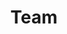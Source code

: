 ---
description: Meet the Open Neuromorphic team members - experts in neuromorphic computing,
  digital hardware, AI, and more. Discover their research and contributions.
members:
- description: Henning Wessels is Assistant Professor at the Department of Civil and
    Environmental Engineering, Technical University Braunschweig, where he is leading
    the data-driven modeling group. His group is developing computational methods
    at the intersection of mechanics, numerics, machine learning and uncertainty quantification.
    Applications can be found, for instance, in virtual sensing and structural health
    monitoring. Here, SNN offer huge potential for data-driven mechanics on neuromorphic
    hardware within embedded systems.
  image: /images/team/henning-wessels.jpg
  name: Henning Wessels
  team_id: 11
- description: 'ns Egholm Pedersen is a doctoral student at the [Royal Institute of
    Technology (KTH)](https://www.kth.se/profile/jeped/) working to model and construct
    [neuromorphic](https://en.wikipedia.org/wiki/Neuromorphic_engineering) control
    systems.


    When faced with the complexity and ambiguity in the real world, contemporary algorithms
    fail spectacularly. There is a strong need for self-correcting, closed-loop systems
    to help solve our everyday physical problems.


    By simulating and carefully scrutinizing and understanding neural circuits, including
    vision, motor control, and self-sustenance, Jens seeks to build autonomous systems
    that perform meaningful work, tightly following the Feynman axiom ''What I cannot
    create, I do not understand''.


    He is the maintainer of [norse](https://github.com/norse/norse) and [AEStream](https:github.com/norse/aestream). '
  image: /images/team/jens-egholm.png
  name: Jens Egholm Pedersen
  social:
  - icon: fa fa-house
    link: https://jepedersen.dk/
    name: website
  - icon: fa-brands fa-github
    link: https://github.com/jegp
    name: github
  team_id: 5
- description: 'Melika Payvand is an Assistant Professor at the Institute of Neuroinformatics,
    University of Zurich and ETH Zurich. She received her PhD in Electrical and Computer
    Engineering at the University of California Santa Barbara.


    Her recent research interest is in developing on-device learning systems that
    form themselves to the sensory input in a real-time fashion.  Specifically, she
    exploits the physics of resistive memory for synaptic, neuronal, dendritic and
    structural plasticity, inspired by the structure-function relationship of the
    brain circuits.


    Melika is the recipient of the 2023 “Swiss ERC” starting grant and ''Best Neuromorph''
    award at 2019 Telluride workshop. She has co-coordinated the European project
    [NEUROTECH](https://neurotechai.eu), is the program co-chair of the International
    Conference on Neuromorphic Systems (ICONS) and co-organizes the scientific program
    of the Capocaccia Neuromorphic Intelligence workshop.'
  image: /images/team/melika-payvand.jpg
  name: Melika Payvand
  team_id: 10
- description: 'Catherine (Katie) Schuman is an Assistant Professor in the Department
    of Electrical Engineering and Computer Science at the University of Tennessee
    (UT). She received her Ph.D. in Computer Science from UT in 2015, where she completed
    her dissertation on the use of evolutionary algorithms to train spiking neural
    networks for neuromorphic systems. Katie previously served as a research scientist
    at Oak Ridge National Laboratory, where her research focused on algorithms and
    applications of neuromorphic systems.


    Katie co-leads the TENNLab Neuromorphic Computing Research Group at UT. She has
    over 100 publications as well as seven patents in the field of neuromorphic computing.
    She received the Department of Energy Early Career Award in 2019.'
  image: /images/team/catherine-schuman.jpg
  name: Catherine Schuman
  team_id: 9
- description: 'Charlotte Frenkel is an Assistant Professor at the Microelectronics
    department of Delft University of Technology, Delft, The Netherlands.


    Her research goals are:

    - to demonstrate a competitive advantage for neuromorphic computing devices compared
    to conventional neural network accelerators,

    - to uncover a framework toward on-chip neuromorphic intelligence for adaptive
    edge computing.


    To achieve these goals, she is investigating both the bottom-up and the top-down
    design approaches, as well as their synergies.

    She is the designer of the [ODIN](https://github.com/ChFrenkel/ODIN) and [ReckOn](https://github.com/ChFrenkel/ReckOn)
    open-source online-learning digital neuromorphic processors.'
  image: /images/team/charlotte-frenkel.jpg
  name: Charlotte Frenkel
  social:
  - icon: fa fa-house
    link: https://chfrenkel.github.io
    name: website
  - icon: fa-brands fa-github
    link: https://github.com/ChFrenkel
    name: github
  team_id: 4
- description: 'Steve is doing his PhD on neuromorphic computing theory in the [MINDS](https://www.ai.rug.nl/minds/)
    research group at the new [CogniGron](https://www.rug.nl/research/fse/cognitive-systems-and-materials/about/)
    center for cognitive systems and materials in Groningen. He is funded by the European
    [Post-Digital](http://postdigital.astonphotonics.uk/) research network.


    In his PhD, he works with different neuromorphic systems ([Loihi 2](https://www.intel.com/content/www/us/en/research/neuromorphic-computing.html),
    [DynapSE2](https://www.synsense.ai/products/dynap-se2/), and [photonic reservoirs](https://photonics.intec.ugent.be/research/topics.asp?ID=112))
    to develop programming methods for devices that explore a richer set of physical
    dynamics than the synchronous bi-stable switching that (most of) computer science
    relies on. Steve''s background is in computer science and machine learning, with
    a touch of physics.'
  image: /images/team/steven-abreu.jpg
  name: Steven Abreu
  social:
  - icon: fa fa-house
    link: https://stevenabreu.com/
    name: website
  team_id: 6
- description: 'Fabrizio Ottati is a Ph.D. student in the Department of Electronics
    and Communications of Politecnico di Torino, under the supervision of professor
    Luciano Lavagno and professor Mario Roberto Casu.


    His main interests are event-based cameras, digital hardware design and automation,
    spiking neural networks and piedmontese red wine.


    He is the maintainer of two open source projects in the field of neuromorphic
    computing, [Tonic](https://tonic.readthedocs.io) and [Expelliarmus](https://expelliarmus.readthedocs.io).'
  image: /images/team/fabrizio-ottati.jpg
  name: Fabrizio Ottati
  social:
  - icon: fa fa-house
    link: https://fabrizio.foo
    name: website
  team_id: 1
- description: 'Alexander is currently a Research Fellow with the Advanced Concepts
    Team at the European Space Agency. His research efforts are focused on retinomorphic
    vision as well as the interplay between homeostasis, adaptation, axon guidance
    and structural plasticity in spiking neural networks.


    No single branch of AI can claim the crown of true intelligence on its own. Rather,
    developing AI worthy of the ''I'' would require a concerted effort to combine
    virtually all the branches - from perception through learning and cognition to
    reasoning and interaction. The most enticing aspect of neuromorphic computing
    is its potential to bring about this unification.'
  image: /images/team/alexander-hadjiivanov.jpeg
  name: Alexander Hadjiivanov
  team_id: 8
- description: 'Jason Eshraghian is an Assistant Professor at the Department of Electrical
    and Computer Engineering, University of California, Santa Cruz, leading the [UCSC
    Neuromorphic Computing Group](http://ncg.ucsc.edu/).


    His research focuses on brain-inspired circuit design to accelerate AI algorithms
    and spiking neural networks.


    He is the maintainer of [snnTorch](https://github.com/jeshraghian/snntorch).'
  image: /images/team/jason-eshraghian.webp
  name: Jason Eshraghian
  social:
  - icon: fa fa-house
    link: https://www.jasoneshraghian.com/
    name: website
  - icon: fa-brands fa-github
    link: https://github.com/jeshraghian
    name: github
  team_id: 3
- description: 'Gregor Lenz graduated with a Ph.D. in neuromorphic engineering from
    Sorbonne University. He thinks that technology can learn a thing or two from how
    biological systems process information.


    His main interests are event cameras that are inspired by the human retina and
    spiking neural networks that mimic human brain in an effort to teach machines
    to compute a bit more like humans do. At the very least there are some power efficiency
    gains to be made, but hopefully more! Also he loves to build open source software
    for spike-based machine learning.


    He is the maintainer of two open source projects in the field of neuromorphic
    computing, [Tonic](https://github.com/neuromorphs/tonic) and [expelliarmus](https://github.com/open-neuromorphic/expelliarmus).'
  image: /images/team/gregor-lenz.jpeg
  name: Gregor Lenz
  social:
  - icon: fa fa-house
    link: https://lenzgregor.com/
    name: website
  team_id: 2
- description: 'Alexander Henkes received the B.Sc. (Mechanical Engineering) and M.Sc.
    (Mechanical Engineering) degrees from the University of Paderborn, Germany, in
    2015 and 2018, respectively. In 2022, he received his Ph.D. with honors from the
    Technical University of Braunschweig (TUBS), Germany, for his thesis ''Artificial
    Neural Networks in Continuum Micromechanics''.


    In 2022, he was elected as a junior member of the German Association of Applied
    Mathematics and Mechanics (GAMM) for his outstanding research in the field of
    artificial intelligence in continuum micromechanics. In 2023, he won the ETH Zürich
    Postdoctoral Fellowship and joined the Computational Mechanics group at ETH as
    a postdoc.


    His current research focuses on spiking neural networks (SNN). Recently, he published
    a preprint on nonlinear history-dependent regression using SNN. This enables SNN
    to be used in the context of applied mathematics and computational engineering.


    He is a contributor of [snnTorch](https://github.com/jeshraghian/snntorch).'
  image: /images/team/alexander-henkes.jpg
  name: Alexander Henkes
  team_id: 7
title: Team
---